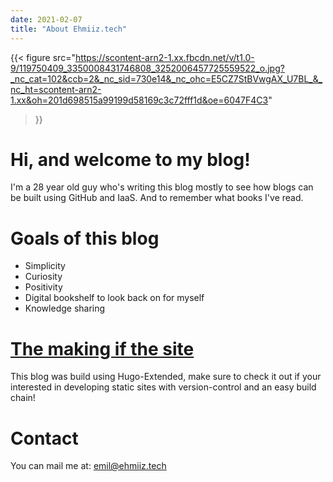 ```yaml
---
date: 2021-02-07
title: "About Ehmiiz.tech"
---
```

{{< figure
  src="https://scontent-arn2-1.xx.fbcdn.net/v/t1.0-9/119750409_3350008431746808_3252006457725559522_o.jpg?_nc_cat=102&ccb=2&_nc_sid=730e14&_nc_ohc=E5CZ7StBVwgAX_U7BL_&_nc_ht=scontent-arn2-1.xx&oh=201d698515a99199d58169c3c72fff1d&oe=6047F4C3"
>}}

# Hi, and welcome to my blog!
I'm a 28 year old guy who's writing this blog mostly to see how blogs can be built using GitHub and IaaS. And to remember what books I've read.

# Goals of this blog
* Simplicity
* Curiosity
* Positivity
* Digital bookshelf to look back on for myself
* Knowledge sharing

# [The making if the site](https://gohugo.io/)
This blog was build using Hugo-Extended, make sure to check it out if your interested in developing static sites with version-control and an easy build chain!


# Contact
You can mail me at:
emil@ehmiiz.tech